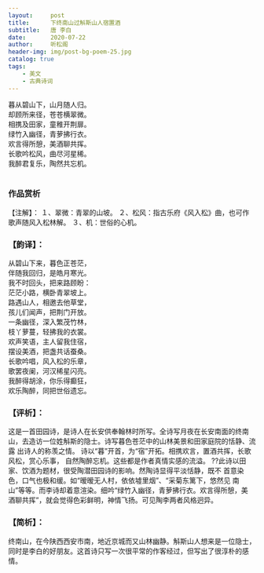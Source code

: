 ```yaml
---
layout:     post
title:      下终南山过斛斯山人宿置酒
subtitle:   唐 李白
date:       2020-07-22
author:     听松阁
header-img: img/post-bg-poem-25.jpg
catalog: true
tags:
    - 美文
    - 古典诗词
---
```


暮从碧山下，山月随人归。<br>
却顾所来径，苍苍横翠微。<br>
相携及田家，童稚开荆扉。<br>
绿竹入幽径，青萝拂行衣。<br>
欢言得所憩，美酒聊共挥。<br>
长歌吟松风，曲尽河星稀。<br>
我醉君复乐，陶然共忘机。<br>
<br>

### 作品赏析
【注解】：
１、翠微：青翠的山坡。
２、松风：指古乐府《风入松》曲，也可作歌声随风入松林解。
３、机：世俗的心机。

### 【韵译】：
从碧山下来，暮色正苍茫，<br>
伴随我回归，是皓月寒光。<br>
我不时回头，把来路顾盼：<br>
茫茫小路，横卧青翠坡上。<br>
路遇山人，相邀去他草堂，<br>
孩儿们闻声，把荆门开放。<br>
一条幽径，深入繁茂竹林，<br>
枝丫萝蔓，轻拂我的衣裳。<br>
欢声笑语，主人留我住宿，<br>
摆设美酒，把盏共话蚕桑。<br>
长歌吟唱，风入松的乐章，<br>
歌罢夜阑，河汉稀星闪亮。<br>
我醉得胡涂，你乐得癫狂，<br>
欢乐陶醉，同把世俗遗忘。<br>

### 【评析】：
这是一首田园诗，是诗人在长安供奉翰林时所写。全诗写月夜在长安南面的终南
山，去造访一位姓斛斯的隐士。诗写暮色苍茫中的山林美景和田家庭院的恬静、流露
出诗人的称羡之情。
诗以“暮”开首，为“宿”开拓。相携欢言，置酒共挥，长歌风松，赏心乐事，
自然陶醉忘机。这些都是作者真情实感的流溢。
??此诗以田家、饮酒为题材，很受陶潜田园诗的影响。然陶诗显得平淡恬静，既不
首意染色，口气也极和缓。如“暧暧无人村，依依墟里烟”、“采菊东篱下，悠然见
南山”等等。而李诗却着意渲染。细吟“绿竹入幽径，青萝拂行衣。欢言得所憩，美
酒聊共挥”，就会觉得色彩鲜明，神情飞扬。可见陶李两者风格迥异。

### 【简析】：
终南山，在今陕西西安市南，地近京城而又山林幽静。斛斯山人想来是一位隐士，同时是李白的好朋友。这首诗只写一次很平常的作客经过，但写出了很淳朴的感情。
